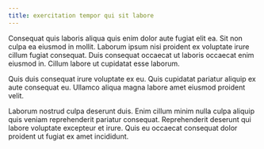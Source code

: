 ```yaml
---
title: exercitation tempor qui sit labore
---
```


Consequat quis laboris aliqua quis enim dolor aute fugiat elit ea. Sit non culpa ea eiusmod in mollit. Laborum ipsum nisi proident ex voluptate irure cillum fugiat consequat. Duis consequat occaecat ut laboris occaecat enim eiusmod in. Cillum labore ut cupidatat esse laborum.

Quis duis consequat irure voluptate ex eu. Quis cupidatat pariatur aliquip ex aute consequat eu. Ullamco aliqua magna labore amet eiusmod proident velit.

Laborum nostrud culpa deserunt duis. Enim cillum minim nulla culpa aliquip quis veniam reprehenderit pariatur consequat. Reprehenderit deserunt qui labore voluptate excepteur et irure. Quis eu occaecat consequat dolor proident ut fugiat ex amet incididunt.